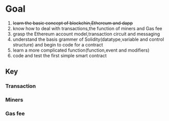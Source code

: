 # Goal

1. ~~learn the basic concept of blockchin,Ethereum and dapp~~
2. know how to deal with transactions,the function of miners and Gas fee
3. grasp the Ethereum account model,transaction circuit and messaging
4. understand the basis grammer of Solidity(datatype,variable and control structure) and begin to code for a contract
5. learn a more complicated function(function,event and modifiers)
6. code and test the first simple smart contract

## Key

### Transaction


### Miners


### Gas fee
